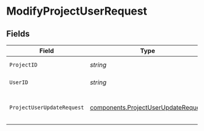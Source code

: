 # ModifyProjectUserRequest


## Fields

| Field                                                                                      | Type                                                                                       | Required                                                                                   | Description                                                                                |
| ------------------------------------------------------------------------------------------ | ------------------------------------------------------------------------------------------ | ------------------------------------------------------------------------------------------ | ------------------------------------------------------------------------------------------ |
| `ProjectID`                                                                                | *string*                                                                                   | :heavy_check_mark:                                                                         | The ID of the project.                                                                     |
| `UserID`                                                                                   | *string*                                                                                   | :heavy_check_mark:                                                                         | The ID of the user.                                                                        |
| `ProjectUserUpdateRequest`                                                                 | [components.ProjectUserUpdateRequest](../../models/components/projectuserupdaterequest.md) | :heavy_check_mark:                                                                         | The project user update request payload.                                                   |
